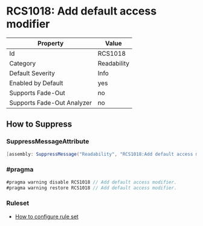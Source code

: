 # RCS1018: Add default access modifier

Property | Value
--- | --- 
Id | RCS1018
Category | Readability
Default Severity | Info
Enabled by Default | yes
Supports Fade-Out | no
Supports Fade-Out Analyzer | no

## How to Suppress

### SuppressMessageAttribute

```csharp
[assembly: SuppressMessage("Readability", "RCS1018:Add default access modifier.", Justification = "<Pending>")]
```

### \#pragma

```csharp
#pragma warning disable RCS1018 // Add default access modifier.
#pragma warning restore RCS1018 // Add default access modifier.
```

### Ruleset

* [How to configure rule set](../HowToConfigureAnalyzers.md)
